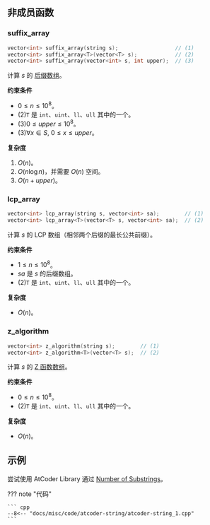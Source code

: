 ## 非成员函数

### suffix\_array

```cpp
vector<int> suffix_array(string s);                  // (1)
vector<int> suffix_array<T>(vector<T> s);            // (2)
vector<int> suffix_array(vector<int> s, int upper);  // (3)
```

计算 $s$ 的 [后缀数组](../../string/sa.md)。

**约束条件**

-   $0\le n\le 10^8$。
-   (2)`T` 是 `int`、`uint`、`ll`、`ull` 其中的一个。
-   (3)$0\le \textit{upper}\le 10^8$。
-   (3)$\forall x\in S,\ 0\le x\le \textit{upper}$。

**复杂度**

1.  $O(n)$。
2.  $O(n\log n)$，并需要 $O(n)$ 空间。
3.  $O(n+\textit{upper})$。

### lcp\_array

```cpp
vector<int> lcp_array(string s, vector<int> sa);        // (1)
vector<int> lcp_array<T>(vector<T> s, vector<int> sa);  // (2)
```

计算 $s$ 的 LCP 数组（相邻两个后缀的最长公共前缀）。

**约束条件**

-   $1\le n\le 10^8$。
-   $sa$ 是 $s$ 的后缀数组。
-   (2)`T` 是 `int`、`uint`、`ll`、`ull` 其中的一个。

**复杂度**

-   $O(n)$。

### z\_algorithm

```cpp
vector<int> z_algorithm(string s);        // (1)
vector<int> z_algorithm<T>(vector<T> s);  // (2)
```

计算 $s$ 的 [Z 函数数组](../../string/z-func.md)。

**约束条件**

-   $0\le n\le 10^8$。
-   (2)`T` 是 `int`、`uint`、`ll`、`ull` 其中的一个。

**复杂度**

-   $O(n)$。

## 示例

尝试使用 AtCoder Library 通过 [Number of Substrings](https://atcoder.jp/contests/practice2/tasks/practice2_i)。

??? note "代码"
    

    ``` cpp
    --8<-- "docs/misc/code/atcoder-string/atcoder-string_1.cpp"
    ```
